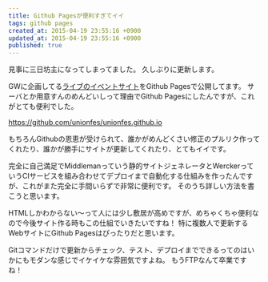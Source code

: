 ```yaml
---
title: Github Pagesが便利すぎてイイ
tags: github pages
created_at: 2015-04-19 23:55:16 +0900
updated_at: 2015-04-19 23:55:16 +0900
published: true
---
```


見事に三日坊主になってしまってました。
久しぶりに更新します。

GWに企画してる[ライブのイベントサイト](http://unionfes.tojok-on.com/2015/)をGithub Pagesで公開してます。
サーバとか用意すんのめんどいしって理由でGithub Pagesにしたんですが、これがとても便利でした。

https://github.com/unionfes/unionfes.github.io

もちろんGithubの恩恵が受けられて、誰かがめんどくさい修正のプルリク作ってくれたり、誰かが勝手にサイトが更新してくれたり、とてもイイです。

完全に自己満足でMiddlemanっていう静的サイトジェネレータとWerckerっていうCIサービスを組み合わせてデプロイまで自動化する仕組みを作ったんですが、これがまた完全に手間いらずで非常に便利です。
そのうち詳しい方法を書こうと思います。

HTMLしかわからない〜って人には少し敷居が高めですが、めちゃくちゃ便利なので今後サイト作る時もこの仕組でいきたいですね！
特に複数人で更新するWebサイトにGithub Pagesはぴったりだと思います。

Gitコマンドだけで更新からチェック、テスト、デプロイまでできるってのはいかにもモダンな感じでイケイケな雰囲気ですよね。
もうFTPなんて卒業ですね！
